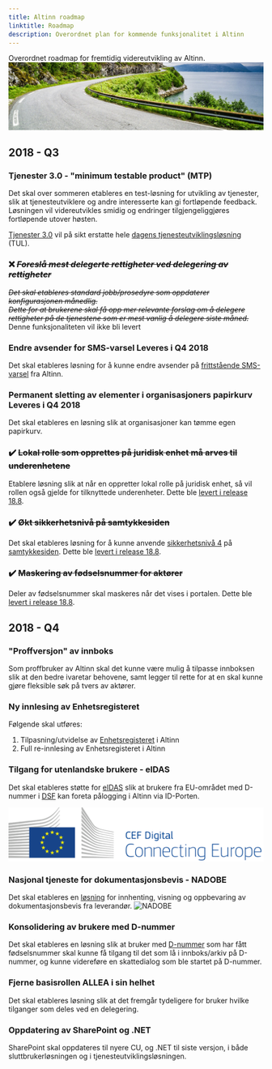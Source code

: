 ```yaml
---
title: Altinn roadmap
linktitle: Roadmap
description: Overordnet plan for kommende funksjonalitet i Altinn
---
```


Overordnet roadmap for fremtidig videreutvikling av Altinn.
!["Vei i Brønnøysund"](vei-i-brønnøysund.png)

## 2018 - Q3

### Tjenester 3.0 - "minimum testable product" (MTP)
Det skal over sommeren etableres en test-løsning for utvikling av tjenester, slik at tjenesteutviklere og andre interesserte kan gi fortløpende feedback.  
Løsningen vil videreutvikles smidig og endringer tilgjengeliggjøres fortløpende utover høsten.

[Tjenester 3.0](/docs/altinncore/) vil på sikt erstatte hele [dagens tjenesteutviklingsløsning](/docs/guides/tul/) (TUL).

### :x: *~~Foreslå mest delegerte rettigheter ved delegering av rettigheter~~*
*~~Det skal etableres standard jobb/prosedyre som oppdaterer konfigurasjonen månedlig.  
Dette for at brukerene skal få opp mer relevante forslag om å delegere rettigheter på de tjenestene som er mest vanlig å delegere siste måned.~~* Denne funksjonaliteten vil ikke bli levert

### Endre avsender for SMS-varsel  Leveres i Q4 2018
Det skal etableres løsning for å kunne endre avsender på
[frittstående SMS-varsel](/docs/guides/integrasjon/tjenesteeiere/funksjonelle-scenario/#frittst%C3%A5ende-varsel) fra Altinn.

### Permanent sletting av elementer i organisasjoners papirkurv Leveres i Q4 2018
Det skal etableres en løsning slik at organisasjoner kan tømme egen papirkurv.

### :heavy_check_mark: ~~Lokal rolle som opprettes på juridisk enhet må arves til underenhetene~~
Etablere løsning slik at når en oppretter lokal rolle på juridisk enhet,
så vil rollen også gjelde for tilknyttede underenheter.
Dette ble [levert i release 18.8](/docs/releases/2018/18-8/#lokal-rolle-opprettet-på-juridisk-enhet-skal-også-gjelde-på-underenheter).

### :heavy_check_mark: ~~Økt sikkerhetsnivå på samtykkesiden~~  
Det skal etableres løsning for å kunne anvende [sikkerhetsnivå 4](https://www.altinn.no/hjelp/innlogging/diverse-om-innlogging/hva-er-sikkerhetsniva/)
på [samtykkesiden](/docs/guides/samtykke/sluttbruker/samtykkesiden/).
Dette ble [levert i release 18.8](/docs/releases/2018/18-8/#håndheve-tjenestekrav-til-sikkerhetsnivå-for-samtykke-delegering).

### :heavy_check_mark: ~~Maskering av fødselsnummer for aktører~~
Deler av fødselsnummer skal maskeres når det vises i portalen.
Dette ble [levert i release 18.8](/docs/releases/2018/18-8/#kan-ikke-lenger-se-fødselsnummer-i-lister-over-mine-aktører).


## 2018 - Q4

### "Proffversjon" av innboks
Som proffbruker av Altinn skal det kunne være mulig å tilpasse innboksen slik at den bedre ivaretar behovene, samt legger til rette
for at en skal kunne gjøre fleksible søk på tvers av aktører.

### Ny innlesing av Enhetsregisteret
Følgende skal utføres:

1. Tilpasning/utvidelse av [Enhetsregisteret](https://www.brreg.no/om-oss/oppgavene-vare/alle-registrene-vare/om-enhetsregisteret/) i Altinn
2. Full re-innlesing av Enhetsregisteret i Altinn

### Tilgang for utenlandske brukere - eIDAS
Det skal etableres støtte for [eIDAS](https://difi.github.io/idporten-oidc-dokumentasjon/oidc_func_eidas.html) slik at brukere
fra EU-området med D-nummer i [DSF](https://www.skatteetaten.no/person/folkeregister/om/) kan foreta pålogging i Altinn via ID-Porten.

![CEF logo](cef.png?width=600)

### Nasjonal tjeneste for dokumentasjonsbevis - NADOBE
Det skal etableres en [løsning](/docs/guides/nadobe/) for innhenting, visning og oppbevaring av dokumentasjonsbevis fra leverandør.
![NADOBE](https://www.lucidchart.com/publicSegments/view/f3ce06b1-22a8-4b29-9af4-13dbeb258c83/image.png?width=800)

### Konsolidering av brukere med D-nummer
Det skal etableres en løsning slik at bruker med [D-nummer](https://www.skatteetaten.no/person/utenlandsk/norsk-identitetsnummer/d-nummer/)
som har fått fødselsnummer skal kunne få tilgang til det som lå i innboks/arkiv på D-nummer, og kunne videreføre en skattedialog som ble startet på D-nummer.

### Fjerne basisrollen ALLEA i sin helhet
Det skal etableres løsning slik at det fremgår tydeligere for bruker hvilke tilganger som deles ved en delegering.

### Oppdatering av SharePoint og .NET
SharePoint skal oppdateres til nyere CU, og .NET til siste versjon, i både sluttbrukerløsningen og i tjenesteutviklingsløsningen.  


